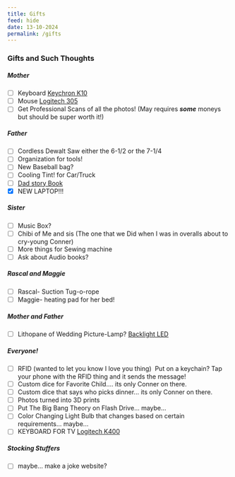```yaml
---
title: Gifts
feed: hide
date: 13-10-2024
permalink: /gifts
---
```

### Gifts and Such Thoughts

  
  

##### Mother
 - [ ] Keyboard [Keychron K10](https://www.amazon.com/Keychron-Bluetooth-Wireless-Mechanical-Multitasking/dp/B08MKSNYJD/ref=sr_1_20?sr=8-20)
 - [ ] Mouse [Logitech 305](https://www.amazon.com/gp/product/B086PJKVVT/ref=ppx_yo_dt_b_search_asin_title?ie=UTF8&psc=1)
 - [ ] Get Professional Scans of all the photos! (May requires ***some*** moneys but should be super worth it!)
##### Father
- [ ] Cordless Dewalt Saw either the 6-1/2 or the 7-1/4
- [ ] Organization for tools!
- [ ] New Baseball bag?
- [ ] Cooling Tint! for Car/Truck
- [ ] [Dad story Book](https://www.amazon.com/Dad-Want-Hear-Your-Story/dp/1070527718/?_encoding=UTF8&ref_=pd_hp_d_btf_wsixnhcumxnet)
- [x] NEW LAPTOP!!!
##### Sister
- [ ] Music Box? 
- [ ] Chibi of Me and sis (The one that we Did when I was in overalls about to cry-young Conner)
- [ ] More things for Sewing machine
- [ ] Ask about Audio books?

##### Rascal and Maggie
- [ ] Rascal- Suction Tug-o-rope
- [ ] Maggie- heating pad for her bed!
##### Mother and Father
- [ ]  Lithopane of Wedding Picture-Lamp? [Backlight LED](https://us.store.bambulab.com/collections/makers-supply/products/lithophane-led-backlight-board-kit)
##### Everyone! 
- [ ] RFID (wanted to let you know I love you thing)  Put on a keychain? Tap your phone with the RFID thing and it sends the message!
- [ ] Custom dice for Favorite Child.... its only Conner on there. 
- [ ] Custom dice that says who picks dinner... its only Conner on there.
- [ ] Photos turned into 3D prints
- [ ] Put The Big Bang Theory on Flash Drive... maybe... 
- [ ] Color Changing Light Bulb that changes based on certain requirements... maybe... 
- [ ] KEYBOARD FOR TV [Logitech K400](https://www.amazon.com/Logitech-Wireless-Keyboard-Touchpad-PC-connected/dp/B014EUQOGK/ref=sr_1_3?sr=8-3)

##### Stocking Stuffers
- [ ] maybe... make a joke website?